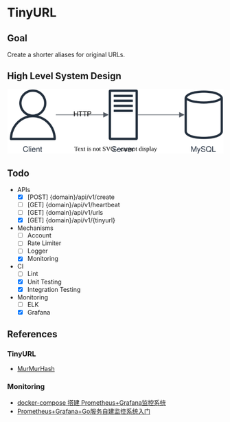 # TinyURL

## Goal

Create a shorter aliases for original URLs.

## High Level System Design

![image](./doc/image/architecture.svg)

## Todo

- APIs
  - [x] [POST] {domain}/api/v1/create
  - [ ] [GET] {domain}/api/v1/heartbeat
  - [ ] [GET] {domain}/api/v1/urls
  - [x] [GET] {domain}/api/v1/{tinyurl}

- Mechanisms
  - [ ] Account
  - [ ] Rate Limiter
  - [ ] Logger
  - [x] Monitoring

- CI
  - [ ] Lint
  - [x] Unit Testing
  - [x] Integration Testing

- Monitoring
  - [ ] ELK
  - [x] Grafana

## References

### TinyURL

- [MurMurHash](https://en.wikipedia.org/wiki/MurmurHash)

### Monitoring

- [docker-compose 搭建 Prometheus+Grafana监控系统](https://www.cnblogs.com/qdhxhz/p/16325893.html)
- [Prometheus+Grafana+Go服务自建监控系统入门](https://www.xhyonline.com/?p=1492)